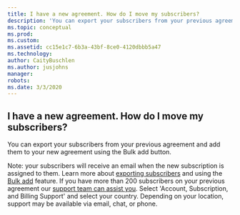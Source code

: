```yaml
---
title: I have a new agreement. How do I move my subscribers?
description: 'You can export your subscribers from your previous agreement and add them to your new agreement using the Bulk add button. Note: your...'
ms.topic: conceptual
ms.prod: 
ms.custom: 
ms.assetid: cc15e1c7-6b3a-43bf-8ce0-4120dbbb5a47
ms.technology: 
author: CaityBuschlen
ms.author: jusjohns
manager: 
robots: 
ms.date: 3/3/2020
---
```


## I have a new agreement.  How do I move my subscribers?

You can export your subscribers from your previous agreement and add them to your new agreement using the Bulk add button.

Note: your subscribers will receive an email when the new subscription is assigned to them. Learn more about [exporting subscribers](https://docs.microsoft.com/visualstudio/subscriptions/exporting-subscriptions) and using the [Bulk add](https://docs.microsoft.com/visualstudio/subscriptions/assign-license#bulk-assignments) feature. If you have more than 200 subscribers on your previous agreement our [support team can assist you](https://visualstudio.microsoft.com/subscriptions/support/#talktous). Select \'Account, Subscription, and Billing Support\' and select your country. Depending on your location, support may be available via email, chat, or phone.
